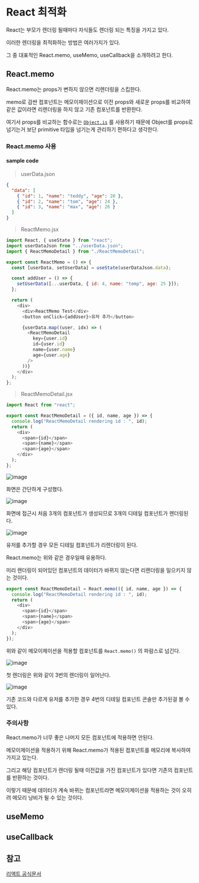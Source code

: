 # React 최적화

React는 부모가 렌더링 될때마다 자식들도 렌더링 되는 특징을 가지고 있다.

이러한 렌더링을 최적화하는 방법은 여러가지가 있다.

그 중 대표적인 React.memo, useMemo, useCallback을 소개하려고 한다.

## React.memo

React.memo는 props가 변하지 않으면 리렌더링을 스킵한다.

memo로 감싼 컴포넌트는 메모이제이션으로 이전 props와 새로운 props를 비교하여 같은 값이라면 리렌더링을 하지 않고 기존 컴포넌트를 반환한다.

여기서 props를 비교하는 함수로는 [`Object.is`](https://developer.mozilla.org/en-US/docs/Web/JavaScript/Reference/Global_Objects/Object/is) 를 사용하기 때문에 Object를 props로 넘기는거 보단 primitive 타입을 넘기는게 관리하기 편하다고 생각한다.

### React.memo 사용

#### sample code

> userData.json

```json
{
  "data": [
    { "id": 1, "name": "teddy", "age": 20 },
    { "id": 2, "name": "tom", "age": 24 },
    { "id": 3, "name": "max", "age": 26 }
  ]
}
```

> ReactMemo.jsx

```js
import React, { useState } from "react";
import userDataJson from "../userData.json";
import { ReactMemoDetail } from "./ReactMemoDetail";

export const ReactMemo = () => {
  const [userData, setUserData] = useState(userDataJson.data);

  const addUser = () => {
    setUserData([...userData, { id: 4, name: "temp", age: 25 }]);
  };

  return (
    <div>
      <div>ReactMemo Test</div>
      <button onClick={addUser}>유저 추가</button>

      {userData.map((user, idx) => (
        <ReactMemoDetail
          key={user.id}
          id={user.id}
          name={user.name}
          age={user.age}
        />
      ))}
    </div>
  );
};
```

> ReactMemoDetail.jsx

```js
import React from "react";

export const ReactMemoDetail = ({ id, name, age }) => {
  console.log("ReactMemoDetail rendering id : ", id);
  return (
    <div>
      <span>{id}</span>
      <span>{name}</span>
      <span>{age}</span>
    </div>
  );
};
```

![image](https://github.com/TeTedo/blog-code/assets/107897812/a6c30fa9-edbe-421c-aeca-d9ca991bbf75)

화면은 간단하게 구성했다.

![image](https://github.com/TeTedo/blog-code/assets/107897812/69647197-6b12-40c8-a81c-52530e09e7dd)

화면에 접근시 처음 3개의 컴포넌트가 생성되므로 3개의 디테일 컴포넌트가 렌더링된다.

![image](https://github.com/TeTedo/blog-code/assets/107897812/0ff1bd04-e338-4c66-897b-5536b4f54877)

유저를 추가할 경우 모든 디테일 컴포넌트가 리렌더링이 된다.

React.memo는 위와 같은 경우일때 유용하다.

미리 렌더링이 되어있던 컴포넌트의 데이터가 바뀌지 않는다면 리렌더링을 일으키지 않는 것이다.

```js
export const ReactMemoDetail = React.memo(({ id, name, age }) => {
  console.log("ReactMemoDetail rendering id : ", id);
  return (
    <div>
      <span>{id}</span>
      <span>{name}</span>
      <span>{age}</span>
    </div>
  );
});
```

위와 같이 메모이제이션을 적용할 컴포넌트를 `React.memo()` 의 파람스로 넘긴다.

![image](https://github.com/TeTedo/blog-code/assets/107897812/5ada0d05-7e2d-4bf4-aa76-68c0451179cb)

첫 렌더링은 위와 같이 3번의 렌더링이 일어난다.

![image](https://github.com/TeTedo/blog-code/assets/107897812/ed50bab5-2ec9-49d4-aab4-e0e17b9be2c0)

기존 코드와 다르게 유저를 추가한 경우 4번의 디테일 컴포넌트 콘솔만 추가된걸 볼 수 있다.

### 주의사항

React.memo가 너무 좋은 나머지 모든 컴포넌트에 적용하면 안된다.

메모이제이션을 적용하기 위해 React.memo가 적용된 컴포넌트를 메모리에 복사하여 가지고 있는다.

그리고 해당 컴포넌트가 렌더링 될때 이전값을 가진 컴포넌트가 있다면 기존의 컴포넌트를 반환하는 것이다.

이렇기 때문에 데이터가 계속 바뀌는 컴포넌트라면 메모이제이션을 적용하는 것이 오히려 메모리 낭비가 될 수 있는 것이다.

## useMemo

## useCallback

## 참고

[리액트 공식문서](https://react.dev/reference/react)
